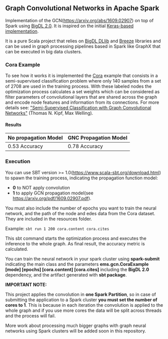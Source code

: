 ## Graph Convolutional Networks in Apache Spark

Implementation of the GCN(https://arxiv.org/abs/1609.02907) on top of Spark using [BigDL 2.0](https://bigdl.readthedocs.io/en/latest/). It is inspired on the initial [Keras-based implementation](https://github.com/tkipf/keras-gcn).

It is a pure Scala project that relies on [BigDL DLlib](https://bigdl.readthedocs.io/en/latest/doc/DLlib/Overview/dllib.html) and [Breeze](https://github.com/scalanlp/breeze) libraries and can be used in graph processing pipelines based in Spark like GraphX that can be executed in big data clusters.

### Cora Example
To see how it works it is implemented the [Cora](https://graphsandnetworks.com/the-cora-dataset/) example that consists in a semi-supervised classification problem where only 140 samples from a set of 2708 are used in the training process.  With these labeled nodes the optimization process calculates a set weights which can be considered as filter parameters of convolutional layers that are shared across the graph and encode node features and information from its connections. For more details see: ["Semi-Supervised Classification with Graph Convolutional Networks"](https://arxiv.org/abs/1609.02907) (Thomas N. Kipf, Max Welling).

#### Results

| No propagation Model      | GNC Propagation Model |
| ----------- | ----------- |
| 0.53 Accuracy | 0.78 Accuracy       |

### Execution

You can use SBT version >= 1.0(https://www.scala-sbt.org/download.html) to spawn the training process, indicating the propagation function model:
- **0** to NOT apply convolution
- **1** to apply GCN propagation model(see https://arxiv.org/pdf/1609.02907.pdf).

You must also include the number of epochs you want to train the neural network, and the path of the node and edes data from the Cora dataset. They are included in the resources folder.

Example:
	```sbt run 1 200 cora.content cora.cites```

This sbt command starts the optimization process and executes the inference to the whole graph. As final result, the accuracy metric is calculated.

You can train the neural network in your spark cluster using **spark-submit** indicating the main class and the parameters **ems.gcn.CoraExample [mode] [epochs] [cora.content] [cora.cites]** including the **BigDL 2.0** dependency, and the artifact generated with **sbt package**.

**IMPORTANT NOTE:**

This project applies the convolution in **one Spark Partition**, so in case of submitting the application to a Spark cluster **you must set the number of cores to 1**. This is because in each iteration the convolution is applied to the whole graph and if you use more cores the data will be split across threads and the process will fail.

More work about processing much bigger graphs with graph neural networks using Spark clusters will be added soon in this repository.